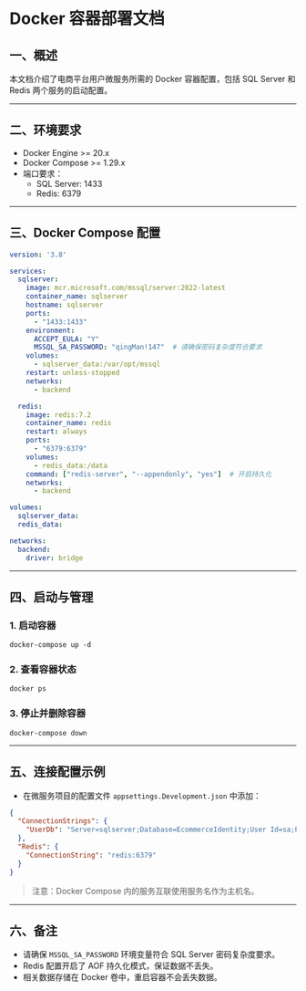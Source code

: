 # Docker 容器部署文档

## 一、概述

本文档介绍了电商平台用户微服务所需的 Docker 容器配置，包括 SQL Server 和 Redis 两个服务的启动配置。

------

## 二、环境要求

- Docker Engine >= 20.x
- Docker Compose >= 1.29.x
- 端口要求：
  - SQL Server: 1433
  - Redis: 6379

------

## 三、Docker Compose 配置

```yaml
version: '3.8'

services:
  sqlserver:
    image: mcr.microsoft.com/mssql/server:2022-latest
    container_name: sqlserver
    hostname: sqlserver
    ports:
      - "1433:1433"
    environment:
      ACCEPT_EULA: "Y"
      MSSQL_SA_PASSWORD: "qingMan!147"  # 请确保密码复杂度符合要求
    volumes:
      - sqlserver_data:/var/opt/mssql
    restart: unless-stopped
    networks:
      - backend

  redis:
    image: redis:7.2
    container_name: redis
    restart: always
    ports:
      - "6379:6379"
    volumes:
      - redis_data:/data
    command: ["redis-server", "--appendonly", "yes"]  # 开启持久化
    networks:
      - backend

volumes:
  sqlserver_data:
  redis_data:

networks:
  backend:
    driver: bridge
```

------

## 四、启动与管理

### 1. 启动容器

```
docker-compose up -d
```

### 2. 查看容器状态

```
docker ps
```

### 3. 停止并删除容器

```
docker-compose down
```

------

## 五、连接配置示例

- 在微服务项目的配置文件 `appsettings.Development.json` 中添加：

```json
{
  "ConnectionStrings": {
    "UserDb": "Server=sqlserver;Database=EcommerceIdentity;User Id=sa;Password=YourStrongPassword;"
  },
  "Redis": {
    "ConnectionString": "redis:6379"
  }
}
```

> 注意：Docker Compose 内的服务互联使用服务名作为主机名。

------

## 六、备注

- 请确保 `MSSQL_SA_PASSWORD` 环境变量符合 SQL Server 密码复杂度要求。
- Redis 配置开启了 AOF 持久化模式，保证数据不丢失。
- 相关数据存储在 Docker 卷中，重启容器不会丢失数据。